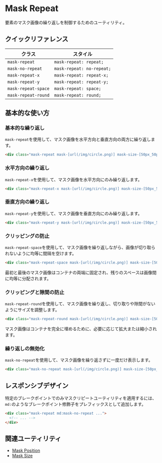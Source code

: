 # Mask Repeat

要素のマスク画像の繰り返しを制御するためのユーティリティ。

## クイックリファレンス

| クラス | スタイル |
|--------|---------|
| `mask-repeat` | `mask-repeat: repeat;` |
| `mask-no-repeat` | `mask-repeat: no-repeat;` |
| `mask-repeat-x` | `mask-repeat: repeat-x;` |
| `mask-repeat-y` | `mask-repeat: repeat-y;` |
| `mask-repeat-space` | `mask-repeat: space;` |
| `mask-repeat-round` | `mask-repeat: round;` |

## 基本的な使い方

### 基本的な繰り返し

`mask-repeat`を使用して、マスク画像を水平方向と垂直方向の両方に繰り返します。

```html
<div class="mask-repeat mask-[url(/img/circle.png)] mask-size-[50px_50px] bg-[url(/img/mountains.jpg)] ..."></div>
```

### 水平方向の繰り返し

`mask-repeat-x`を使用して、マスク画像を水平方向にのみ繰り返します。

```html
<div class="mask-repeat-x mask-[url(/img/circle.png)] mask-size-[50px_50px] bg-[url(/img/mountains.jpg)] ..."></div>
```

### 垂直方向の繰り返し

`mask-repeat-y`を使用して、マスク画像を垂直方向にのみ繰り返します。

```html
<div class="mask-repeat-y mask-[url(/img/circle.png)] mask-size-[50px_50px] bg-[url(/img/mountains.jpg)] ..."></div>
```

### クリッピングの防止

`mask-repeat-space`を使用して、マスク画像を繰り返しながら、画像が切り取られないように均等に間隔を空けます。

```html
<div class="mask-repeat-space mask-[url(/img/circle.png)] mask-size-[50px_50px] bg-[url(/img/mountains.jpg)] ..."></div>
```

最初と最後のマスク画像はコンテナの両端に固定され、残りのスペースは画像間に均等に分配されます。

### クリッピングと隙間の防止

`mask-repeat-round`を使用して、マスク画像を繰り返し、切り取りや隙間がないようにサイズを調整します。

```html
<div class="mask-repeat-round mask-[url(/img/circle.png)] mask-size-[50px_50px] bg-[url(/img/mountains.jpg)] ..."></div>
```

マスク画像はコンテナを完全に埋めるために、必要に応じて拡大または縮小されます。

### 繰り返しの無効化

`mask-no-repeat`を使用して、マスク画像を繰り返さずに一度だけ表示します。

```html
<div class="mask-no-repeat mask-[url(/img/circle.png)] mask-size-[50px_50px] bg-[url(/img/mountains.jpg)] ..."></div>
```

## レスポンシブデザイン

特定のブレークポイントでのみマスクリピートユーティリティを適用するには、`md:`のようなブレークポイント修飾子をプレフィックスとして追加します。

```html
<div class="mask-repeat md:mask-no-repeat ...">
  <!-- ... -->
</div>
```

## 関連ユーティリティ

- [Mask Position](/docs/mask-position)
- [Mask Size](/docs/mask-size)
